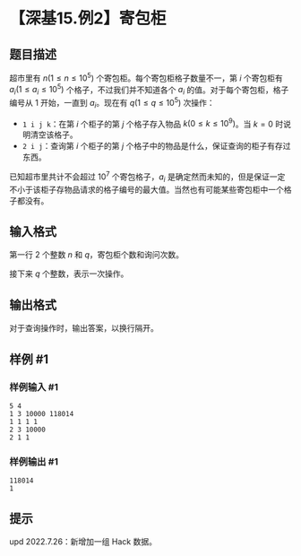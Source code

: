 # 【深基15.例2】寄包柜

## 题目描述

超市里有 $n(1\le n\le10^5)$ 个寄包柜。每个寄包柜格子数量不一，第 $i$ 个寄包柜有 $a_i(1\le a_i\le10^5)$ 个格子，不过我们并不知道各个 $a_i$ 的值。对于每个寄包柜，格子编号从 1 开始，一直到 $a_i$。现在有 $q(1 \le q\le10^5)$ 次操作：

- `1 i j k`：在第 $i$ 个柜子的第 $j$ 个格子存入物品 $k(0\le k\le 10^9)$。当 $k=0$ 时说明清空该格子。
- `2 i j`：查询第 $i$ 个柜子的第 $j$ 个格子中的物品是什么，保证查询的柜子有存过东西。

已知超市里共计不会超过 $10^7$ 个寄包格子，$a_i$ 是确定然而未知的，但是保证一定不小于该柜子存物品请求的格子编号的最大值。当然也有可能某些寄包柜中一个格子都没有。

## 输入格式

第一行 2 个整数 $n$ 和 $q$，寄包柜个数和询问次数。

接下来 $q$ 个整数，表示一次操作。

## 输出格式

对于查询操作时，输出答案，以换行隔开。

## 样例 #1

### 样例输入 #1
```
5 4
1 3 10000 118014
1 1 1 1
2 3 10000
2 1 1
```

### 样例输出 #1

```
118014
1
```

## 提示

$\text{upd 2022.7.26}$：新增加一组 Hack 数据。
